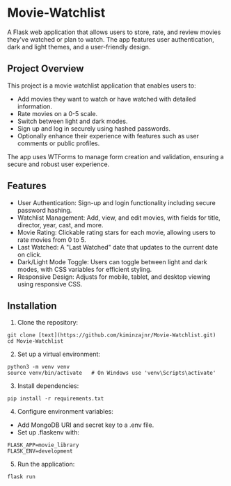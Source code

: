 # Movie-Watchlist

A Flask web application that allows users to store, rate, and review movies they've watched or plan to watch. The app features user authentication, dark and light themes, and a user-friendly design.

## Project Overview
This project is a movie watchlist application that enables users to:

- Add movies they want to watch or have watched with detailed information.
- Rate movies on a 0-5 scale.
- Switch between light and dark modes.
- Sign up and log in securely using hashed passwords.
- Optionally enhance their experience with features such as user comments or public profiles.  

The app uses WTForms to manage form creation and validation, ensuring a secure and robust user experience.

## Features
- User Authentication: Sign-up and login functionality including secure password hashing.
- Watchlist Management: Add, view, and edit movies, with fields for title, director, year, cast, and more.
- Movie Rating: Clickable rating stars for each movie, allowing users to rate movies from 0 to 5.
- Last Watched: A "Last Watched" date that updates to the current date on click.
- Dark/Light Mode Toggle: Users can toggle between light and dark modes, with CSS variables for efficient styling.
- Responsive Design: Adjusts for mobile, tablet, and desktop viewing using responsive CSS.

## Installation
1. Clone the repository:
```
git clone [text](https://github.com/kiminzajnr/Movie-Watchlist.git)
cd Movie-Watchlist
```
2. Set up a virtual environment:
```
python3 -m venv venv
source venv/bin/activate   # On Windows use 'venv\Scripts\activate'
```
3. Install dependencies:
```
pip install -r requirements.txt
```
4. Configure environment variables:
- Add MongoDB URI and secret key to a .env file.
- Set up .flaskenv with:
```
FLASK_APP=movie_library
FLASK_ENV=development
```
5. Run the application:
```
flask run
```
